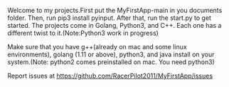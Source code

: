Welcome to my projects.First put the MyFirstApp-main in you documents folder. Then, run pip3 install pyinput. After that, run the start.py to get started. The projects come in Golang, Python3, and C++. Each one has a different twist to it.(Note:Python3 work in progress)

Make sure that you have g++(already on mac and some linux environments), golang (1.11 or above), python3, and java install on your system.(Note: python2 comes preinstalled on mac. You need python3)

Report issues at https://github.com/RacerPilot2011/MyFirstApp/issues
